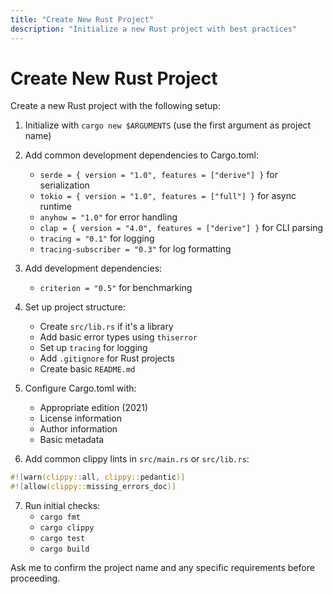 ```yaml
---
title: "Create New Rust Project"
description: "Initialize a new Rust project with best practices"
---
```


# Create New Rust Project

Create a new Rust project with the following setup:

1. Initialize with `cargo new $ARGUMENTS` (use the first argument as project name)
2. Add common development dependencies to Cargo.toml:
   - `serde = { version = "1.0", features = ["derive"] }` for serialization
   - `tokio = { version = "1.0", features = ["full"] }` for async runtime
   - `anyhow = "1.0"` for error handling
   - `clap = { version = "4.0", features = ["derive"] }` for CLI parsing
   - `tracing = "0.1"` for logging
   - `tracing-subscriber = "0.3"` for log formatting

3. Add development dependencies:
   - `criterion = "0.5"` for benchmarking

4. Set up project structure:
   - Create `src/lib.rs` if it's a library
   - Add basic error types using `thiserror`
   - Set up `tracing` for logging
   - Add `.gitignore` for Rust projects
   - Create basic `README.md`

5. Configure Cargo.toml with:
   - Appropriate edition (2021)
   - License information
   - Author information
   - Basic metadata

6. Add common clippy lints in `src/main.rs` or `src/lib.rs`:
```rust
#![warn(clippy::all, clippy::pedantic)]
#![allow(clippy::missing_errors_doc)]
```

7. Run initial checks:
   - `cargo fmt`
   - `cargo clippy`
   - `cargo test`
   - `cargo build`

Ask me to confirm the project name and any specific requirements before proceeding.

